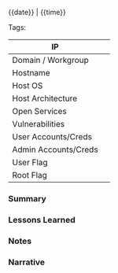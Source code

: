 {{date}} | {{time}}

Tags:



| IP                   |     |
| -------------------- | --- |
| Domain / Workgroup   |     |
| Hostname             |     |
| Host OS              |     |
| Host Architecture    |     |
| Open Services        |     |
| Vulnerabilities      |     |
| User Accounts/Creds  |     |
| Admin Accounts/Creds |     |
| User Flag            |     |
| Root Flag            |     |

### Summary



### Lessons Learned



### Notes



### Narrative



